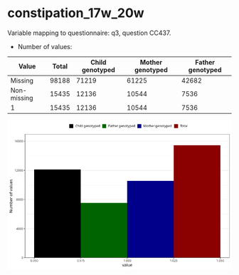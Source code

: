 # constipation_17w_20w
Variable mapping to questionnaire: q3, question CC437.
- Number of values:

| Value | Total | Child genotyped | Mother genotyped | Father genotyped |
| ----- | ----- | --------------- | ---------------- | ---------------- |
| Missing | 98188 | 71219 | 61225 | 42682 |
| Non-missing | 15435 | 12136 | 10544 | 7536 |
| 1 | 15435 | 12136 | 10544 | 7536 |



![](constipation_17w_20w_n.png)



